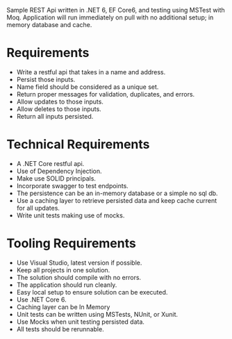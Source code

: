 Sample REST Api written in .NET 6, EF Core6, and testing using MSTest with Moq.  Application will run immediately on pull with no additional setup; in memory database and cache.

# Requirements

- Write a restful api that takes in a name and address. 
- Persist those inputs.
- Name field should be considered as a unique set.
- Return proper messages for validation, duplicates, and errors.
- Allow updates to those inputs.
- Allow deletes to those inputs.
- Return all inputs persisted.
 
# Technical Requirements
- A .NET Core restful api.
- Use of Dependency Injection.
- Make use SOLID principals.
- Incorporate swagger to test endpoints.
- The persistence can be an in-memory database or a simple no sql db.
- Use a caching layer to retrieve persisted data and keep cache current for all updates.
- Write unit tests making use of mocks.
 
# Tooling Requirements
- Use Visual Studio, latest version if possible.
- Keep all projects in one solution.
- The solution should compile with no errors.
- The application should run cleanly.
- Easy local setup to ensure solution can be executed.
- Use .NET Core 6.
- Caching layer can be In Memory 
- Unit tests can be written using MSTests, NUnit, or Xunit.
- Use Mocks when unit testing persisted data.
- All tests should be rerunnable.


